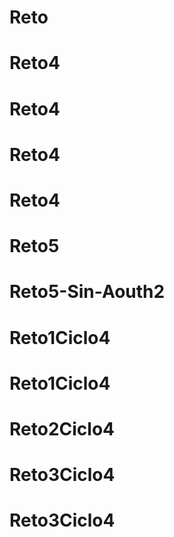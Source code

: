 # Reto
# Reto4
# Reto4
# Reto4
# Reto4
# Reto5
# Reto5-Sin-Aouth2
# Reto1Ciclo4
# Reto1Ciclo4
# Reto2Ciclo4
# Reto3Ciclo4
# Reto3Ciclo4

